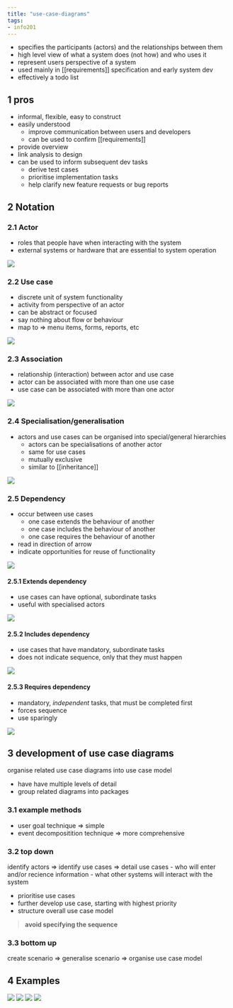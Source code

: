 ```yaml
---
title: "use-case-diagrams"
tags: 
- info201
---
```


- specifies the participants (actors) and the relationships between them
- high level view of what a system does (not how) and who uses it
- represent users perspective of a system
- used mainly in [[requirements]] specification and early system dev
- effectively a todo list

## 1 pros
+ informal, flexible, easy to construct
+ easily understood
	+ improve communication between users and developers
	+ can be used to confirm [[requirements]]
+ provide overview
+ link analysis to design
+ can be used to inform subsequent dev tasks
	+ derive test cases
	+ prioritise implementation tasks
	+ help clarify new feature requests or bug reports

## 2 Notation

### 2.1 Actor
- roles that people have when interacting with the system
- external systems or hardware that are essential to system operation

![](https://i.imgur.com/PtZlwjO.png)

### 2.2 Use case
- discrete unit of system functionality
- activity from perspective of an actor
- can be abstract or focused
- say nothing about flow or behaviour
- map to ⇒ menu items, forms, reports, etc

![](https://i.imgur.com/LiSjoef.png)

### 2.3 Association
- relationship (interaction) between actor and use case
- actor can be associated with more than one use case
- use case can be associated with more than one actor
 
![](https://i.imgur.com/ySvfY3Y.png)

### 2.4 Specialisation/generalisation
- actors and use cases can be organised into special/general hierarchies
	- actors can be specialisations of another actor
	- same for use cases
	- mutually exclusive
	- similar to [[inheritance]]

![](https://i.imgur.com/cw21m6L.png)

### 2.5 Dependency
 - occur between use cases
	 - one case extends the behaviour of another
	 - one case includes the behaviour of another
	 - one case requires the behaviour of another
 - read in direction of arrow
 - indicate opportunities for reuse of functionality

![](https://i.imgur.com/Liv9gan.png)

#### 2.5.1 Extends dependency
- use cases can have optional, subordinate tasks
- useful with specialised actors

![](https://i.imgur.com/f2CNebR.png)

#### 2.5.2 Includes dependency
- use cases that have mandatory, subordinate tasks
- does not indicate sequence, only that they must happen

![](https://i.imgur.com/8exIQtK.png)

#### 2.5.3 Requires dependency
- mandatory, _independent_ tasks, that must be completed first
- forces sequence
- use sparingly

![](https://i.imgur.com/ZjAnIry.png)

## 3 development of use case diagrams
organise related use case diagrams into use case model
- have have multiple levels of detail
- group related diagrams into packages

### 3.1 example methods
- user goal technique ⇒ simple
- event decompositition technique ⇒ more comprehensive

### 3.2 top down
identify actors ⇒ identify use cases ⇒ detail use cases
	- who will enter and/or recience information
	- what other systems will interact with the system
- prioritise use cases
- further develop use case, starting with highest priority
- structure overall use case model

> **avoid specifying the sequence**

### 3.3 bottom up
create scenario ⇒ generalise scenario ⇒ organise use case model

## 4 Examples
![](https://i.imgur.com/ZCgEN9I.png)
![](https://i.imgur.com/LuOYfhy.png)
![](https://i.imgur.com/1ZOgZR9.png)
![](https://i.imgur.com/Y9E8ao2.png)
